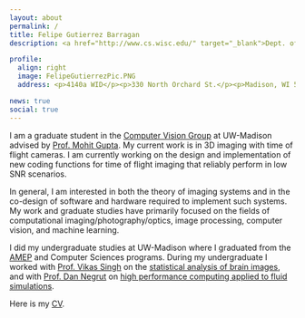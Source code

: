 ```yaml
---
layout: about
permalink: /
title: Felipe Gutierrez Barragan
description: <a href="http://www.cs.wisc.edu/" target="_blank">Dept. of Computer Sciences</a>. <a href="http://www.wisc.edu/" target="_blank">University of Wisconsin-Madison.</a>

profile:
  align: right
  image: FelipeGutierrezPic.PNG
  address: <p>4140a WID</p><p>330 North Orchard St.</p><p>Madison, WI 53715</p>

news: true
social: true
---
```


I am a graduate student in the [Computer Vision Group](http://wisionlab.cs.wisc.edu/) at UW-Madison advised by [Prof. Mohit Gupta](http://pages.cs.wisc.edu/~mohitg/). My current work is in 3D imaging with time of flight cameras. I am currently working on the design and implementation of new coding functions for time of flight imaging that reliably perform in low SNR scenarios. 

In general, I am interested in both the theory of imaging systems and in the co-design of software and hardware required to implement such systems. My work and graduate studies have primarily focused on the fields of computational imaging/photography/optics, image processing, computer vision, and machine learning.

I did my undergraduate studies at UW-Madison where I graduated from the [AMEP](https://www.math.wisc.edu/amep) and Computer Sciences programs. During my undergraduate I worked with [Prof. Vikas Singh](https://www.biostat.wisc.edu/~vsingh/) on the [statistical analysis of brain images](http://felipegb94.github.io/RapidPT/), and with [Prof. Dan Negrut](http://homepages.cae.wisc.edu/~negrut/) on [high performance computing applied to fluid simulations](https://github.com/uwsbel/CharmSPH).

Here is my <a href="{{ site.baseurl }}/assets/cv/CurriculumVitae_FelipeGutierrez.pdf" target="_blank">CV</a>.